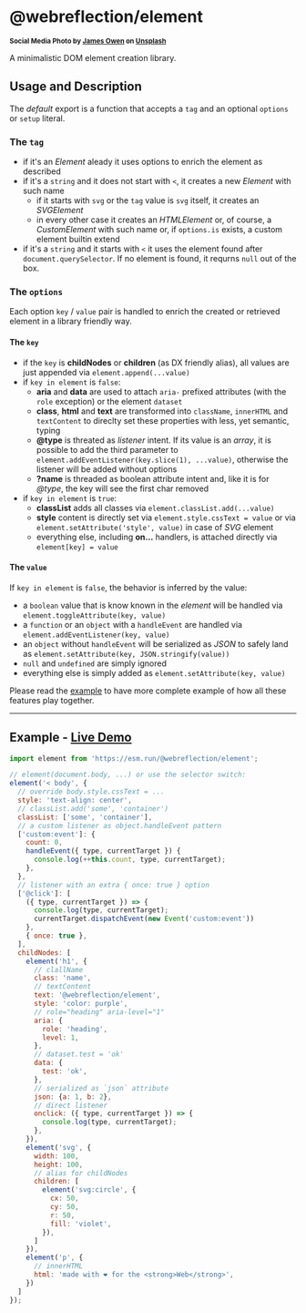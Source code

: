 # @webreflection/element

<sup>**Social Media Photo by [James Owen](https://unsplash.com/@jhjowen) on [Unsplash](https://unsplash.com/)**</sup>


A minimalistic DOM element creation library.

## Usage and Description

The *default* export is a function that accepts a `tag` and an optional `options` or `setup` literal.

### The `tag`

  * if it's an *Element* aleady it uses options to enrich the element as described
  * if it's a `string` and it does not start with `<`, it creates a new *Element* with such name
    * if it starts with `svg` or the `tag` value is `svg` itself, it creates an *SVGElement*
    * in every other case it creates an *HTMLElement* or, of course, a *CustomElement* with such name or, if `options.is` exists, a custom element builtin extend
  * if it's a `string` and it starts with `<` it uses the element found after `document.querySelector`. If no element is found, it requrns `null` out of the box. 

### The `options`

Each option `key` / `value` pair is handled to enrich the created or retrieved element in a library friendly way.


#### The `key`

  * if the `key` is **childNodes** or **children** (as DX friendly alias), all values are just appended via `element.append(...value)`
  * if `key in element` is `false`:
    * **aria** and **data** are used to attach `aria-` prefixed attributes (with the `role` exception) or the element `dataset`
    * **class**, **html** and **text** are transformed into `className`, `innerHTML` and `textContent` to direclty set these properties with less, yet semantic, typing
    * **@type** is threated as *listener* intent. If its value is an *array*, it is possible to add the third parameter to `element.addEventListener(key.slice(1), ...value)`, otherwise the listener will be added without options
    * **?name** is threaded as boolean attribute intent and, like it is for *@type*, the key will see the first char removed
  * if `key in element` is `true`:
    * **classList** adds all classes via `element.classList.add(...value)`
    * **style** content is directly set via `element.style.cssText = value` or via `element.setAttribute('style', value)` in case of *SVG* element
    * everything else, including **on...** handlers, is attached directly via `element[key] = value`


#### The `value`

If `key in element` is `false`, the behavior is inferred by the value:

  * a `boolean` value that is know known in the *element* will be handled via `element.toggleAttribute(key, value)`
  * a `function` or an `object` with a `handleEvent` are handled via `element.addEventListener(key, value)`
  * an `object` without `handleEvent` will be serialized as *JSON* to safely land as `element.setAttribute(key, JSON.stringify(value))`
  * `null` and `undefined` are simply ignored
  * everything else is simply added as `element.setAttribute(key, value)`

Please read the [example](#example) to have more complete example of how all these features play together.

- - -

## Example - [Live Demo](https://webreflection.github.io/element/)

```js
import element from 'https://esm.run/@webreflection/element';

// element(document.body, ...) or use the selector switch:
element('< body', {
  // override body.style.cssText = ...
  style: 'text-align: center',
  // classList.add('some', 'container')
  classList: ['some', 'container'],
  // a custom listener as object.handleEvent pattern
  ['custom:event']: {
    count: 0,
    handleEvent({ type, currentTarget }) {
      console.log(++this.count, type, currentTarget);
    },
  },
  // listener with an extra { once: true } option
  ['@click']: [
    ({ type, currentTarget }) => {
      console.log(type, currentTarget);
      currentTarget.dispatchEvent(new Event('custom:event'))
    },
    { once: true },
  ],
  childNodes: [
    element('h1', {
      // clallName
      class: 'name',
      // textContent
      text: '@webreflection/element',
      style: 'color: purple',
      // role="heading" aria-level="1"
      aria: {
        role: 'heading',
        level: 1,
      },
      // dataset.test = 'ok'
      data: {
        test: 'ok',
      },
      // serialized as `json` attribute
      json: {a: 1, b: 2},
      // direct listener
      onclick: ({ type, currentTarget }) => {
        console.log(type, currentTarget);
      },
    }),
    element('svg', {
      width: 100,
      height: 100,
      // alias for childNodes
      children: [
        element('svg:circle', {
          cx: 50,
          cy: 50,
          r: 50,
          fill: 'violet',
        }),
      ]
    }),
    element('p', {
      // innerHTML
      html: 'made with ❤️ for the <strong>Web</strong>',
    })
  ]
});
```
